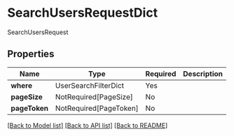 # SearchUsersRequestDict

SearchUsersRequest

## Properties
| Name | Type | Required | Description |
| ------------ | ------------- | ------------- | ------------- |
**where** | UserSearchFilterDict | Yes |  |
**pageSize** | NotRequired[PageSize] | No |  |
**pageToken** | NotRequired[PageToken] | No |  |


[[Back to Model list]](../../../README.md#models-v2-link) [[Back to API list]](../../../README.md#documentation-for-api-endpoints) [[Back to README]](../../../README.md)
